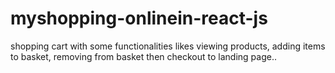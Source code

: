 # myshopping-onlinein-react-js
shopping cart with some functionalities likes viewing products, adding items to basket, removing from basket then checkout to landing page..
